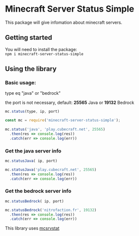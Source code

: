 # Minecraft Server Status Simple

This package will give infomation about minecraft servers.

## Getting started

You will need to install the package:  
`npm i minecraft-server-status-simple`

## Using the library

### Basic usage:

type eq "java" or "bedrock"

the port is not necessary, default: **25565** Java or **19132** Bedrock

```js
mc.status(type, ip, port)
```

```js 
const mc = require('minecraft-server-status-simple');
 
mc.status('java', 'play.cubecraft.net', 25565)
  .then(res => console.log(res))
  .catch(err => console.log(err))
```

### Get the java server info

```js
mc.statusJava( ip, port)
```

```js
mc.statusJava('play.cubecraft.net', 25565)
  .then(res => console.log(res))
  .catch(err => console.log(err))
```

### Get the bedrock server info

```js
mc.statusBedrock( ip, port)
```

```js
mc.statusBedrock('nitrofaction.fr', 19132)
  .then(res => console.log(res))
  .catch(err => console.log(err))
```


This library uses [mcsrvstat](https://api.mcsrvstat.us)